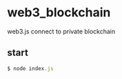 # web3_blockchain
web3.js connect to private blockchain

## start
```javascript
$ node index.js
```
